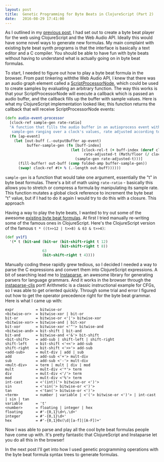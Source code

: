 ```yaml
---
layout: post
title:  Genetic Programming for Byte Beats in ClojureScript (Part 2)
date:   2016-08-29 17:41:00
---
```


As I outlined in my [previous post](http://millerpeterson.github.io/2016/06/03/genetic-byte-beats.html), 
I had set out to create a byte beat player for the web
using ClojureScript and the Web Audio API. Ideally this would have some novel ways to generate new
formulas. My main complaint with existing byte beat synth programs is that the interface is
basically a text editor and a C compiler. You should be able to have fun with byte beats without
having to understand what is actually going on in byte beat formulas.

To start, I needed to figure out how to play a byte beat formula in the browser. From past tinkering
withthe Web Audio API, I knew that there was an audio graph element called a 
[ScriptProcessorNode](https://developer.mozilla.org/en/docs/Web/API/ScriptProcessorNode),
which could be used to create samples by evaluating an arbitrary function. The way this works is that
your ScriptProcessorNode will execute a callback which is passed an audio buffer, and the callback
fills up the buffer with sample values. Here is what my ClojureScript implementation looked like;
this function returns the callback that will receive ScriptProcessorNode events:

```clojure
(defn audio-event-processor
  [clock-ref sample-gen rate-ratio]
  "A function that fills the audio buffer in an autioprocess event with samples from using
   sample-gen ranging over a clock's values, rate adjusted according to a sample rate ratio."
  (fn [ap-event]
    (let [out-buff (.-outputBuffer ap-event)
          buffer-sample-gen (fn [buff-index]
                              (let [clock-rel-t (+ buff-index (deref clock-ref))
                                    rate-adjusted-t (Math/floor (/ clock-rel-t rate-ratio))]
                                (sample-gen rate-adjusted-t)))]
      (fill-buffer! out-buff (comp folded-amp buffer-sample-gen))
      (swap! clock-ref #(+ % (.-length out-buff))))))
```

`sample-gen` is a function that would take one argument, essentially the "t" in byte beat formulas.
There's a bit of math using `rate-ratio` - basically this allows you to stretch or compress a 
formula by manipulating its sample rate. This function mutates a global clock reference to increment
the byte beat "t" value, but if I had to do it again I would try to do this with a closure. This
approach 
 
Having a way to play the byte beats, I wanted to try out some of the awesome [existing byte beat 
formulas](https://github.com/erlehmann/algorithmic-symphonies). 
At first I tried manually re-writing some of the famous ones in ClojureScript. Here's
the ClojureScript version of the famous `t * ((t>>12 | t>>8) & 63 & t>>4)`:

```Clojure
(def yv1f1
  '(* t (bit-and (bit-or (bit-shift-right t 12)
                         (bit-shift-right t 8))
                 63
                 (bit-shift-right t 4))))
```

Manually coding these rapidly grew tedious, so I decided I needed a way to parse the C expressions
and convert them into ClojureScript expressions. A bit of searching lead me to 
[Instaparse](https://github.com/Engelberg/instaparse), an awesome library for generating parsers
for language grammars. And it works in the browser through the [instaparse-cljs](https://github.com/lbradstreet/instaparse-cljs) port!
Arithmetic is a classic instructional example for CFGs, so I was able to 
get oriented quickly. Through some trial and error I figured out how to get the operator precedence 
right for the byte beat grammar. Here is what I came up with:

```
expr          = bitwise-or
<bitwise-or>  = bitwise-xor | bit-or
bit-or        = bitwise-or <'|'> bitwise-xor
<bitwise-xor> = bitwise-and | bit-xor
bit-xor       = bitwise-xor <'^'> bitwise-and
<bitwise-and> = bit-shift | bit-and
bit-and       = bitwise-and <'&'> bit-shift
<bit-shift>   = add-sub | shift-left | shift-right
shift-left    = bit-shift <'<<'> add-sub
shift-right   = bit-shift <'>>'> add-sub
<add-sub>     = mult-div | add | sub
add           = add-sub <'+'> mult-div
sub           = add-sub <'-'> mult-div
<mult-div>    = term | mult | div | mod
mult          = mult-div <'*'> term
div           = mult-div <'/'> term
mod           = mult-div <'%'> term
int-cast      = <'(int)('> bitwise-or <')'>
sin           = <'sin('> bitwise-or <')'>
tan           = <'tan('> bitwise-or <')'>
<term>        = number | variable | <'('> bitwise-or <')'> | int-cast | sin | tan
variable      = 't'
<number>      = floating | integer | hex
floating      = #'-{0,1}\d+\.\d+'
integer       = #'-{0,1}\d+'
hex           = #'-{0,1}0x(\d|[a-f]|[A-F])+'
```

Now I was able to parse and play all the cool byte beat formulas people have come
up with. It's pretty fantastic that ClojureScript and Instaparse let you do all this
in the browser!

In the next post I'll get into how I used genetic programming operations with the 
byte beat formula syntax trees to generate formulas.